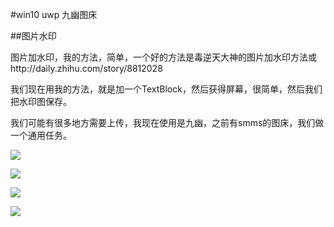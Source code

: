 #win10 uwp 九幽图床

##图片水印

图片加水印，我的方法，简单，一个好的方法是毒逆天大神的图片加水印方法或http://daily.zhihu.com/story/8812028

我们现在用我的方法，就是加一个TextBlock，然后获得屏幕，很简单，然后我们把水印图保存。

我们可能有很多地方需要上传，我现在使用是九幽，之前有smms的图床，我们做一个通用任务。



![](http://jycloud.9uads.com/web/GetObject.aspx?filekey=76fbc3c8c8ef27616e1cd434ba3f7f3f)

![](http://jycloud.9uads.com/web/GetObject.aspx?filekey=3f6f93c292997c8911f272bc2112ddd6)

![](http://jycloud.9uads.com/web/GetObject.aspx?filekey=4d4ce4bfd74c5045eaa456a27c9ee3a8)

![](http://jycloud.9uads.com/web/GetObject.aspx?filekey=91165f76d54b16aabb35c741bc96d653)

